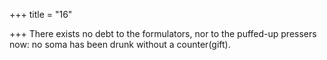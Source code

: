+++
title = "16"

+++
There exists no debt to the formulators, nor to the puffed-up  pressers now: no soma has been drunk without a counter(gift).
